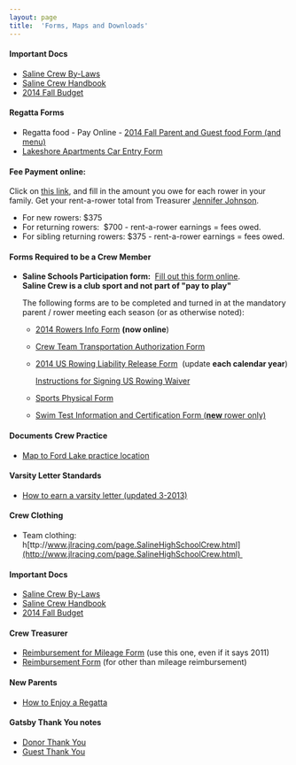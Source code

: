 ```yaml
---
layout: page
title:  'Forms, Maps and Downloads'
---
```

#### Important Docs

  - [Saline Crew By-Laws](http://www.salinecrew.org/images/FORMS/Saline%20Rowing%20Club%20Bylaws%20update%205%2020%202014.pdf)   
  - [Saline Crew Handbook](http://www.salinecrew.org/images/downloads/Crew_HandbookSpring2010.pdf)
  - [2014 Fall Budget](http://www.salinecrew.org/images/FORMS/2014%20Fall%20budget.pdf)

#### Regatta Forms

  - Regatta food - Pay Online - [2014 Fall Parent and Guest food Form (and menu)](https://www.payschools.com/cat.asp?id=C740BA23A6504DACBD07791491B63467)
  - [Lakeshore Apartments Car Entry Form](http://www.salinecrew.org/images/downloads/hortoncupcarentry2011.doc)

#### Fee Payment online: 

Click on [this link](http://www.payschools.com/cat.asp?id=C740BA23A6504DACBD07791491B63467), and fill in the amount you owe for each rower in your family. Get your rent-a-rower total from Treasurer [Jennifer Johnson](mailto:jennjohnson21@hotmail.com).

  - For new rowers: $375
  - For returning rowers:  $700 - rent-a-rower earnings = fees owed. 
  - For sibling returning rowers: $375 - rent-a-rower earnings = fees owed. 

#### Forms Required to be a Crew Member

  - **Saline Schools Participation form:**  [Fill out this form online](https://spreadsheets.google.com/viewform?formkey=dEMtRjVJTmxUcnluT1d1SVlUVXRXTHc6MQ).  
  **Saline Crew is a club sport and not part of "pay to play"** 

    The following forms are to be completed and turned in at the mandatory parent / rower meeting each season (or as otherwise noted):

    - [2014 Rowers Info Form](https://docs.google.com/forms/d/1iJLMX1Kcgj5D1nVZLIGiQSxIwgd107wT9lYbTz6XN80/viewform?usp=send_form) **(now online**)   

    - [Crew Team Transportation Authorization Form](http://www.salinecrew.org/images/downloads/Transportation_Authorization_Form.pdf)   
  
    - [2014 US Rowing Liability Release Form](http://www.salinecrew.org/images/FORMS/2014USRowingWaiver.pdf)  (update **each calendar year**) 
    
      [Instructions for Signing US Rowing Waiver](http://www.salinecrew.org/images/downloads/Instructions%20for%20Signing%20USROWING%20Waiver.pdf)
  
    - [Sports Physical Form](http://s3.amazonaws.com/vnn-aws-sites/39/files/2011/06/Sports-Physical.pdf)    
  
    - [Swim Test Information and Certification Form (**new** rower only)](http://www.salinecrew.org/images/downloads/Swim_Test_Form.pdf) 

#### Documents Crew Practice

  - [Map to Ford Lake practice location](http://www.salinecrew.org/images/downloads/DirectionsToFordLake.pdf)

#### Varsity Letter Standards

  - [How to earn a varsity letter (updated 3-2013)](http://www.salinecrew.org/images/downloads/2013-%20Varsity%20Point%20Standards.pdf)

#### Crew Clothing 

  - Team clothing: h[ttp://www.jlracing.com/page.SalineHighSchoolCrew.html](http://www.jlracing.com/page.SalineHighSchoolCrew.html) 

#### Important Docs

  - [Saline Crew By-Laws](http://www.salinecrew.org/images/downloads/Saline%20Crew%20Bylaws.pdf)  
  - [Saline Crew Handbook](http://www.salinecrew.org/images/downloads/Crew_HandbookSpring2010.pdf)
  - [2014 Fall Budget](http://www.salinecrew.org/images/FORMS/2014%20Fall%20budget.pdf)

#### Crew Treasurer

  - [Reimbursement for Mileage Form](http://www.salinecrew.org/images/downloads/SAS%20Mileage%20Reimb%202011%20July%20to%20Dec_2.pdf) (use this one, even if it says 2011)
  - [Reimbursement Form](http://www.salinecrew.org/images/FORMS/Crew%20fund%20request.pdf) (for other than mileage reimbursement)

#### New Parents

  - [How to Enjoy a Regatta](#)

#### Gatsby Thank You notes

  - [Donor Thank You](http://www.salinecrew.org/images/FORMS/2013%20thank%20you%20donor.png)
  - [Guest Thank You](http://www.salinecrew.org/images/FORMS/2013%20thank%20you%20guest.png)